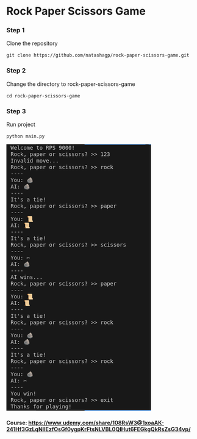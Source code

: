 # Rock Paper Scissors Game

### Step 1

Clone the repository

```shell
git clone https://github.com/natashagp/rock-paper-scissors-game.git
```

### Step 2

Change the directory to rock-paper-scissors-game

```shell
cd rock-paper-scissors-game
```

### Step 3

Run project

```shell
python main.py
```

![imagem](https://github.com/natashagp/rock-paper-scissors-game/blob/master/demo.png)

#### Course: https://www.udemy.com/share/108RsW3@1xoaAK-241Hf3GzLqNIIEzfOsGf0ygpKrFtsNLVBL0QIHut6FEGkgQkRsZsG34vp/

